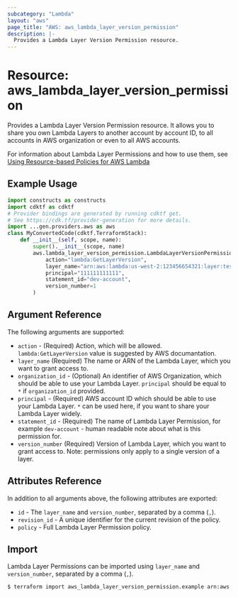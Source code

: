 ```yaml
---
subcategory: "Lambda"
layout: "aws"
page_title: "AWS: aws_lambda_layer_version_permission"
description: |-
  Provides a Lambda Layer Version Permission resource.
---
```


# Resource: aws_lambda_layer_version_permission

Provides a Lambda Layer Version Permission resource. It allows you to share you own Lambda Layers to another account by account ID, to all accounts in AWS organization or even to all AWS accounts.

For information about Lambda Layer Permissions and how to use them, see [Using Resource-based Policies for AWS Lambda][1]

## Example Usage

```python
import constructs as constructs
import cdktf as cdktf
# Provider bindings are generated by running cdktf get.
# See https://cdk.tf/provider-generation for more details.
import ...gen.providers.aws as aws
class MyConvertedCode(cdktf.TerraformStack):
    def __init__(self, scope, name):
        super().__init__(scope, name)
        aws.lambda_layer_version_permission.LambdaLayerVersionPermission(self, "lambda_layer_permission",
            action="lambda:GetLayerVersion",
            layer_name="arn:aws:lambda:us-west-2:123456654321:layer:test_layer1",
            principal="111111111111",
            statement_id="dev-account",
            version_number=1
        )
```

## Argument Reference

The following arguments are supported:

* `action` - (Required) Action, which will be allowed. `lambda:GetLayerVersion` value is suggested by AWS documantation.
* `layer_name` (Required) The name or ARN of the Lambda Layer, which you want to grant access to.
* `organization_id` - (Optional) An identifier of AWS Organization, which should be able to use your Lambda Layer. `principal` should be equal to `*` if `organization_id` provided.
* `principal` - (Required) AWS account ID which should be able to use your Lambda Layer. `*` can be used here, if you want to share your Lambda Layer widely.
* `statement_id` - (Required) The name of Lambda Layer Permission, for example `dev-account` - human readable note about what is this permission for.
* `version_number` (Required) Version of Lambda Layer, which you want to grant access to. Note: permissions only apply to a single version of a layer.

## Attributes Reference

In addition to all arguments above, the following attributes are exported:

* `id` - The `layer_name` and `version_number`, separated by a comma (`,`).
* `revision_id` - A unique identifier for the current revision of the policy.
* `policy` - Full Lambda Layer Permission policy.

## Import

Lambda Layer Permissions can be imported using `layer_name` and `version_number`, separated by a comma (`,`).

```sh
$ terraform import aws_lambda_layer_version_permission.example arn:aws:lambda:us-west-2:123456654321:layer:test_layer1,1
```

[1]: https://docs.aws.amazon.com/lambda/latest/dg/access-control-resource-based.html#permissions-resource-xaccountlayer

<!-- cache-key: cdktf-0.17.0-pre.15 input-56be518f687fd6c60a94c49ee1d627bbb6b01513d002d723bbb9496973c9a1de -->